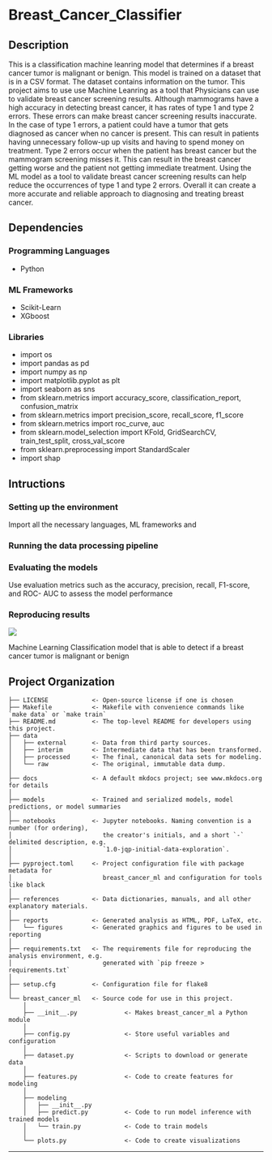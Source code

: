 # Breast_Cancer_Classifier
## Description
This is a classification machine leanring model that determines if a breast cancer tumor is malignant or benign. This model is trained on a dataset that is in a CSV format. The dataset contains information on the tumor. This project aims to use use Machine Leanring as a tool that Physicians can use to validate breast cancer screening results. Although mammograms have a high accuracy in detecting breast cancer, it has rates of type 1 and type 2 errors. These errors can make breast cancer screening results inaccurate. In the case of type 1 errors, a patient could have a tumor that gets diagnosed as cancer when no cancer is present. This can result in patients having unnecessary follow-up up visits and having to spend money on treatment. Type 2 errors occur when the patient has breast cancer but the mammogram screening misses it. This can result in the breast cancer getting worse and the patient not getting immediate treatment. Using the ML model as a tool to validate breast cancer screening results can help reduce the occurrences of type 1 and type 2 errors. Overall it can create a more accurate and reliable approach to diagnosing and treating breast cancer.


## Dependencies
### Programming Languages
- Python 
### ML Frameworks
- Scikit-Learn
- XGboost

### Libraries
- import os  
- import pandas as pd  
- import numpy as np  
- import matplotlib.pyplot as plt  
- import seaborn as sns  
- from sklearn.metrics import accuracy_score, classification_report, confusion_matrix  
- from sklearn.metrics import precision_score, recall_score, f1_score  
- from sklearn.metrics import roc_curve, auc  
- from sklearn.model_selection import KFold, GridSearchCV, train_test_split, cross_val_score  
- from sklearn.preprocessing import StandardScaler  
- import shap  

## Intructions

### Setting up the environment 
Import all the necessary languages, ML frameworks and

### Running the data processing pipeline


### Evaluating the models
Use evaluation metrics such as the accuracy, precision, recall, F1-score, and ROC- AUC to assess the model performance


### Reproducing results

<a target="_blank" href="https://cookiecutter-data-science.drivendata.org/">
    <img src="https://img.shields.io/badge/CCDS-Project%20template-328F97?logo=cookiecutter" />
</a>

Machine Learning Classification model that is able to detect if a breast cancer tumor is malignant or benign

## Project Organization

```
├── LICENSE            <- Open-source license if one is chosen
├── Makefile           <- Makefile with convenience commands like `make data` or `make train`
├── README.md          <- The top-level README for developers using this project.
├── data
│   ├── external       <- Data from third party sources.
│   ├── interim        <- Intermediate data that has been transformed.
│   ├── processed      <- The final, canonical data sets for modeling.
│   └── raw            <- The original, immutable data dump.
│
├── docs               <- A default mkdocs project; see www.mkdocs.org for details
│
├── models             <- Trained and serialized models, model predictions, or model summaries
│
├── notebooks          <- Jupyter notebooks. Naming convention is a number (for ordering),
│                         the creator's initials, and a short `-` delimited description, e.g.
│                         `1.0-jqp-initial-data-exploration`.
│
├── pyproject.toml     <- Project configuration file with package metadata for 
│                         breast_cancer_ml and configuration for tools like black
│
├── references         <- Data dictionaries, manuals, and all other explanatory materials.
│
├── reports            <- Generated analysis as HTML, PDF, LaTeX, etc.
│   └── figures        <- Generated graphics and figures to be used in reporting
│
├── requirements.txt   <- The requirements file for reproducing the analysis environment, e.g.
│                         generated with `pip freeze > requirements.txt`
│
├── setup.cfg          <- Configuration file for flake8
│
└── breast_cancer_ml   <- Source code for use in this project.
    │
    ├── __init__.py             <- Makes breast_cancer_ml a Python module
    │
    ├── config.py               <- Store useful variables and configuration
    │
    ├── dataset.py              <- Scripts to download or generate data
    │
    ├── features.py             <- Code to create features for modeling
    │
    ├── modeling                
    │   ├── __init__.py 
    │   ├── predict.py          <- Code to run model inference with trained models          
    │   └── train.py            <- Code to train models
    │
    └── plots.py                <- Code to create visualizations
```

--------

